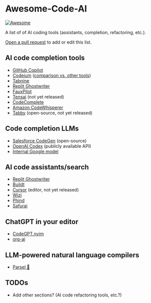 # Awesome-Code-AI

[![Awesome](https://cdn.jsdelivr.net/gh/sindresorhus/awesome@d7305f38d29fed78fa85652e3a63e154dd8e8829/media/badge.svg)](https://github.com/sindresorhus/awesome)

A list of of AI coding tools (assistants, completion, refactoring, etc.).

[Open a pull request](https://github.com/sourcegraph/awesome-code-ai/pulls) to add or edit this list.

## AI code completion tools

- [GitHub Copilot](https://github.com/features/copilot)
- [Codeium](https://www.codeium.com/) ([comparison vs. other tools](https://www.codeium.com/blog/code-assistant-comparison-copilot-tabnine-ghostwriter-codeium))
- [Tabnine](https://www.tabnine.com/)
- [Replit Ghostwriter](https://replit.com/site/ghostwriter)
- [FauxPilot](https://github.com/fauxpilot/fauxpilot)
- [Tensai](https://twitter.com/mathemagic1an/status/1610023513334878208) (not yet released)
- [CodeComplete](https://codecomplete.ai)
- [Amazon CodeWhisperer](https://aws.amazon.com/codewhisperer/)
- [Tabby](https://tabbyml.com) (open-source, not yet released)

## Code completion LLMs

- [Salesforce CodeGen](https://github.com/salesforce/CodeGen) (open-source)
- [OpenAI Codex](https://openai.com/blog/openai-codex/) (publicly available API)
- [Internal Google model](https://ai.googleblog.com/2022/07/ml-enhanced-code-completion-improves.html)

## AI code assistants/search

- [Replit Ghostwriter](https://replit.com/site/ghostwriter)
- [Buildt](https://www.buildt.ai/)
- [Cursor](https://www.cursor.so/) (editor, not yet released)
- [Wizi](https://github.com/wizi-ai/code-search)
- [Phind](https://www.phind.com/)
- [Safurai](https://www.safurai.com/)

## ChatGPT in your editor
- [CodeGPT.nvim](https://github.com/dpayne/CodeGPT.nvim)
- [org-ai](https://github.com/rksm/org-ai)

## LLM-powered natural language compilers 

- [Parsel 🐍](https://github.com/ezelikman/parsel)

## TODOs

- Add other sections? (AI code refactoring tools, etc.?)
